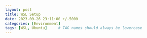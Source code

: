 ```yaml
---
layout: post
title: WSL Setup 
date: 2023-09-26 23:11:00 +/-5000
categories: [Environment]
tags: [WSL, Ubuntu]     # TAG names should always be lowercase
---
```

